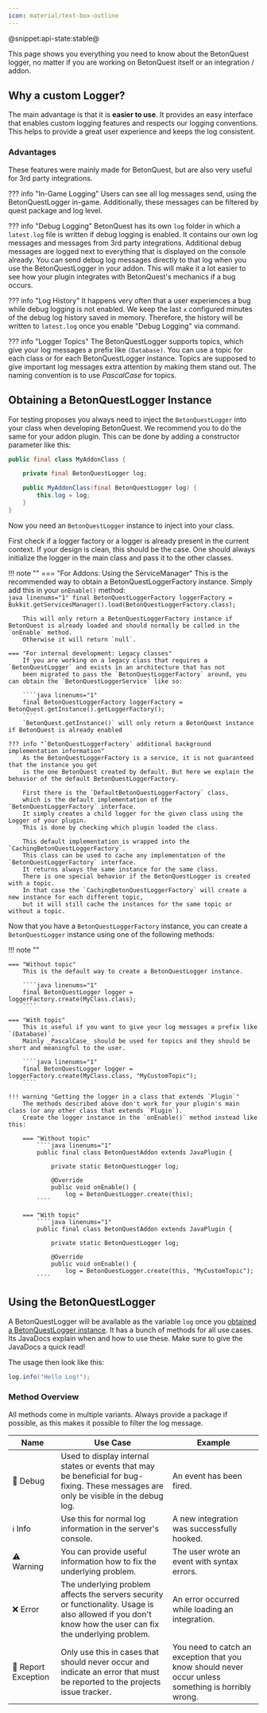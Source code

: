 ```yaml
---
icon: material/text-box-outline
---
```

@snippet:api-state:stable@

This page shows you everything you need to know about the BetonQuest logger, no matter if you are working on BetonQuest 
itself or an integration / addon.

## Why a custom Logger?
The main advantage is that it is **easier to use**.
It provides an easy interface that enables custom logging features and respects our logging conventions. 
This helps to provide a great user experience and keeps the log consistent.

### Advantages
These features were mainly made for BetonQuest, but are also very useful for 3rd party integrations. 


??? info "In-Game Logging"
    Users can see all log messages send, using the BetonQuestLogger in-game.
    Additionally, these messages can be filtered by quest package and log level.

??? info "Debug Logging"
    BetonQuest has its own `log` folder in which a `latest.log` file is written if debug logging is enabled.
    It contains our own log messages and messages from 3rd party integrations.
    Additional debug messages are logged next to everything that is displayed on the console already.
    You can send debug log messages directly to that log when you use the BetonQuestLogger in your addon.
    This will make it a lot easier to see how your plugin integrates with BetonQuest's mechanics if a bug occurs.

??? info "Log History"
    It happens very often that a user experiences a bug while debug logging is not enabled.
    We keep the last `x` configured minutes of the debug log history saved in memory.
    Therefore, the history will be written to `latest.log` once you enable "Debug Logging" via command. 

??? info "Logger Topics"
    The BetonQuestLogger supports topics, which give your log messages a prefix like `(Database)`.
    You can use a topic for each class or for each BetonQuestLogger instance.
    Topics are supposed to give important log messages extra attention by making them stand out.
    The naming convention is to use _PascalCase_ for topics.

## Obtaining a BetonQuestLogger Instance

For testing proposes you always need to inject the `BetonQuestLogger` into your class when developing BetonQuest.
We recommend you to do the same for your addon plugin. This can be done by adding a constructor parameter like this:

````java linenums="1"
public final class MyAddonClass {

    private final BetonQuestLogger log;

    public MyAddonClass(final BetonQuestLogger log) {
        this.log = log;
    }
}
````

Now you need an `BetonQuestLogger` instance to inject into your class.

First check if a logger factory or a logger is already present in the current context. If your design is clean,
this should be the case. One should always initialize the logger in the 
main class and pass it to the other classes. 

!!! note ""
    === "For Addons: Using the ServiceManager"
        This is the recommended way to obtain a BetonQuestLoggerFactory instance. Simply add this in your `onEnable()` method:        
        ````java linenums="1"
        final BetonQuestLoggerFactory loggerFactory = Bukkit.getServicesManager().load(BetonQuestLoggerFactory.class);
        ````
        
        This will only return a BetonQuestLoggerFactory instance if BetonQuest is already loaded and should normally be called in the `onEnable` method.
        Otherwise it will return `null`.
        
    === "For internal development: Legacy classes"
        If you are working on a legacy class that requires a `BetonQuestLogger` and exists in an architecture that has not
        been migrated to pass the `BetonQuestLoggerFactory` around, you can obtain the `BetonQuestLoggerService` like so:
        
        ````java linenums="1"
        final BetonQuestLoggerFactory loggerFactory = BetonQuest.getInstance().getLoggerFactory();
        ````
        `BetonQuest.getInstance()` will only return a BetonQuest instance if BetonQuest is already enabled
        
    ??? info "`BetonQuestLoggerFactory` additional background implementation information"
        As the BetonQuestLoggerFactory is a service, it is not guaranteed that the instance you get
        is the one BetonQuest created by default. But here we explain the behavior of the default BetonQuestLoggerFactory.
        
        First there is the `DefaultBetonQuestLoggerFactory` class,
        which is the default implementation of the `BetonQuestLoggerFactory` interface.
        It simply creates a child logger for the given class using the Logger of your plugin.
        This is done by checking which plugin loaded the class.
        
        This default implementation is wrapped into the `CachingBetonQuestLoggerFactory`.
        This class can be used to cache any implementation of the `BetonQuestLoggerFactory` interface.
        It returns always the same instance for the same class.
        There is one special behavior if the BetonQuestLogger is created with a topic. 
        In that case the `CachingBetonQuestLoggerFactory` will create a new instance for each different topic,
        but it will still cache the instances for the same topic or without a topic.
    
 
Now that you have a `BetonQuestLoggerFactory` instance, you can create a `BetonQuestLogger` instance using one of the following methods:

!!! note ""

    === "Without topic"
        This is the default way to create a BetonQuestLogger instance.
        
        ````java linenums="1"
        final BetonQuestLogger logger = loggerFactory.create(MyClass.class);
        ````
    
    === "With topic"
        This is useful if you want to give your log messages a prefix like `(Database)`.
        Mainly _PascalCase_ should be used for topics and they should be short and meaningful to the user. 
        
        ````java linenums="1"
        final BetonQuestLogger logger = loggerFactory.create(MyClass.class, "MyCustomTopic");
        ````
    
    !!! warning "Getting the logger in a class that extends `Plugin`"
        The methods described above don't work for your plugin's main class (or any other class that extends `Plugin`). 
        Create the logger instance in the `onEnable()` method instead like this:
    
        === "Without topic"
            ````java linenums="1"
            public final class BetonQuestAddon extends JavaPlugin {
        
                private static BetonQuestLogger log;
        
                @Override
                public void onEnable() {
                    log = BetonQuestLogger.create(this);
            ````
    
        === "With topic"
            ````java linenums="1"
            public final class BetonQuestAddon extends JavaPlugin {
        
                private static BetonQuestLogger log;
        
                @Override
                public void onEnable() {
                    log = BetonQuestLogger.create(this, "MyCustomTopic");
            ````

## Using the BetonQuestLogger
A BetonQuestLogger will be available as the variable `log` once you [obtained a BetonQuestLogger instance](#obtaining-a-betonquestlogger-instance). 
It has a bunch of methods for all use cases. Its JavaDocs explain when and how to use these.
Make sure to give the JavaDocs a quick read!

The usage then look like this:
````java linenums="1"
log.info("Hello Log!");
````

### Method Overview

All methods come in multiple variants. Always provide a package if possible, as this makes it possible to filter the log
message.
 

| Name                              | Use Case                                                                                                                                                   | Example                                                                                             |
|-----------------------------------|------------------------------------------------------------------------------------------------------------------------------------------------------------|-----------------------------------------------------------------------------------------------------|
| :shushing_face: Debug             | Used to display internal states or events that may be beneficial for bug-fixing. These messages are only be visible in the debug log.                      | An event has been fired.                                                                            |
| :information_source: Info         | Use this for normal log information in the server's console.                                                                                               | A new integration was successfully hooked.                                                          |
| :warning: Warning                 | You can provide useful information how to fix the underlying problem.                                                                                      | The user wrote an event with syntax errors.                                                         |
| :x: Error                         | The underlying problem affects the servers security or functionality. Usage is also allowed if you don't know how the user can fix the underlying problem. | An error occurred while loading an integration.                                                     |
| :rotating_light: Report Exception | Only use this in cases that should never occur and indicate an error that must be reported to the projects issue tracker.                                  | You need to catch an exception that you know should never occur unless something is horribly wrong. | 
